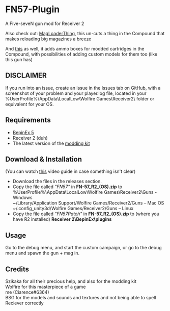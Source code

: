 # FN57-Plugin
A Five-seveN gun mod for Receiver 2

Also check out: [MagLoaderThing](https://github.com/CiarenceW/MagLoaderThing), this un-cuts a thing in the Compound that makes reloading big magazines a breeze  

And [this](https://github.com/CiarenceW/r2_CustomCompoundAmmoBoxes) as well, it adds ammo boxes for modded cartridges in the Compound, with possibilities of adding custom models for them too (like this gun has)

## DISCLAIMER
If you run into an issue, create an issue in the Issues tab on GitHub, with a screenshot of your problem and your player.log file, located in your  %UserProfile%\AppData\LocalLow\Wolfire Games\Receiver2\ folder or equivalent for your OS.

## Requirements
 - [BepinEx 5](https://github.com/BepInEx/BepInEx/releases/tag/v5.4.21)
 - Receiver 2 (duh) 
 - The latest version of the [modding kit](https://github.com/Szikaka-97/Receiver2ModdingKit/releases/download/ver1%2C0%2C0/Receiver2ModdingKit.-.Release.zip)
## Download & Installation
(You can watch [this](https://www.youtube.com/watch?v=xe5f_CwQQVo) video guide in case something isn't clear)  							
 - Download the files in the releases section.<br />
 - Copy the file called _"FN57"_ in **FN-57_R2_(OS).zip** to <br />
 %UserProfile%\AppData\LocalLow\Wolfire Games\Receiver2\Guns - Windows <br />
 ~/Library/Application Support/Wolfire Games/Receiver2/Guns – Mac OS<br />
 ~/.config_unity3d/Wolfire Games/Receiver2/Guns – Linux <br />
 - Copy the file called _"FN57Patch"_ in **FN-57_R2_(OS).zip** to (where you have R2 installed) **Receiver 2\BepinEx\plugins**
 ## Usage
Go to the debug menu, and start the custom campaign, or go to the debug menu and spawn the gun + mag in.
## Credits
 Szikaka for all their precious help, and also for the modding kit </br>
 Wolfire for this masterpiece of a game </br>
 me (Ciarence#6364) </br>
 BSG for the models and sounds and textures and not being able to spell Reciever correctly </br>

